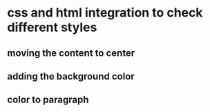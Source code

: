 # css and html integration to check different styles
## moving the content to center
## adding the background color
## color to paragraph